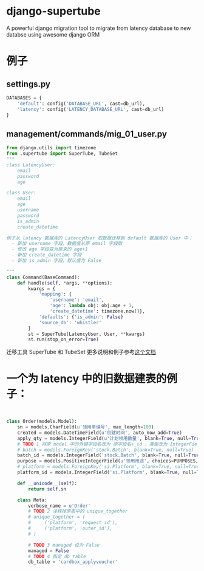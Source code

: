 # django-supertube
A powerful django migration tool to migrate from latency database to new databse using awesome django ORM


# 例子

## settings.py
```python
DATABASES = {
    'default': config('DATABASE_URL', cast=db_url),
    'latency': config('LATENCY_DATABASE_URL', cast=db_url)
}

```

## management/commands/mig_01_user.py
```python
from django.utils import timezone
from .supertube import SuperTube, TubeSet
"""
class LatencyUser:
    email
    password
    age

class User:
    email
    age
    username
    password
    is_admin
    create_datetime

例子从 latency 数据库的 LatencyUser 取数据迁移到 default 数据库的 User 中：
  - 新加 username 字段，数据值从原 email 字段取
  - 修改 age 字段变为原来的 age+1
  - 新加 create_datetime 字段
  - 新加 is_admin 字段，默认值为 False

"""
class Command(BaseCommand):
    def handle(self, *args, **options):
        kwargs = {
            'mapping': {
                'username': 'email',
                'age': lambda obj: obj.age + 1, 
                'create_datetime': timezone.now()},
            'defaults': {'is_admin': False}
            'source_db': 'whistler'
        }
        st = SuperTube(LatencyUser, User, **kwargs)
        st.run(stop_on_error=True)
```

迁移工具 SuperTube 和 TubeSet 更多说明和例子参考[这个文档](https://github.com/FingerLiu/django-supertube/blob/master/supertube.py)

# 一个为 latency 中的旧数据建表的例子：
``` python


class Order(models.Model):
    sn = models.CharField(u'领用单编号', max_length=100)
    created = models.DateTimeField(u'创建时间', auto_now_add=True)
    apply_qty = models.IntegerField(u'计划领用数量', blank=True, null=True)
    # TODO 1 将原 model 中的外键字段名改为 原字段名+_id ，类型改为 IntegerField
    # batch = models.ForeignKey('stock.Batch', blank=True, null=True)
    batch_id = models.IntegerField('stock.Batch', blank=True, null=True)
    purpose = models.PositiveIntegerField(u'领用用途', choices=PURPOSES, blank=True, null=True)
    # platform = models.ForeignKey('si.Platform', blank=True, null=True, related_name='+')
    platform_id = models.IntegerField('si.Platform', blank=True, null=True)

    def __unicode__(self):
        return self.sn

    class Meta:
        verbose_name = u'Order'
        # TODO 2 注释掉原表中的 unique_together
        # unique_together = (
        #     ('platform', 'request_id'),
        #     ('platform', 'outer_id'),
        # )

        # TODO 3 managed 设为 False
        managed = False
        # TODO 4 指定 db table
        db_table = 'cardbox_applyvoucher'
```

